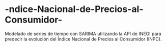 # -ndice-Nacional-de-Precios-al-Consumidor-
Modelado de series de tiempo con SARIMA utilizando la API de INEGI para predecir la evolución del Índice Nacional de Precios al Consumidor (INPC).
